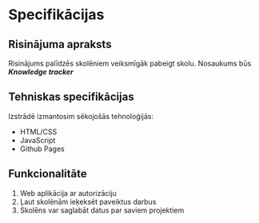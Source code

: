 # Specifikācijas

## Risinājuma apraksts
Risinājums palīdzēs skolēniem veiksmīgāk pabeigt skolu. Nosaukums būs
***Knowledge tracker***

## Tehniskas specifikācijas
Izstrādē izmantosim sēkojošās tehnoloģijās:
- HTML/CSS
- JavaScript
- Github Pages

## Funkcionalitāte
1. Web aplikācija ar autorizāciju
2. Ļaut skolēnām ieķeksēt paveiktus darbus
3. Skolēns var saglabāt datus par saviem projektiem
